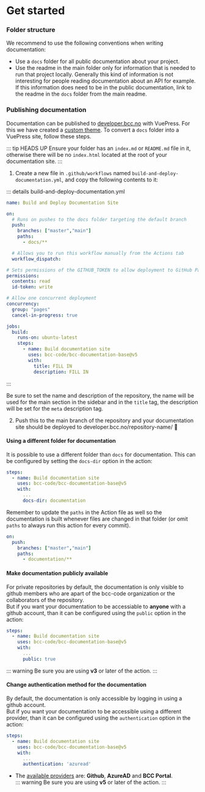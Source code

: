 # Get started

### Folder structure
We recommend to use the following conventions when writing documentation:
- Use a `docs` folder for all public documentation about your project.
- Use the readme in the main folder only for information that is needed to run that project locally. Generally this kind of information is not interesting for people reading documentation about an API for example. If this information does need to be in the public documentation, link to the readme in the `docs` folder from the main readme.

### Publishing documentation
Documentation can be published to [developer.bcc.no](https://developer.bcc.no) with VuePress. For this we have created a [custom theme](./vuepress/). To convert a `docs` folder into a VuePress site, follow these steps.

::: tip HEADS UP
Ensure your folder has an `index.md` or `README.md` file in it, otherwise there will be no `index.html` located at the root of your documentation site.
:::

1. Create a new file in `.github/workflows` named `build-and-deploy-documentation.yml`, and copy the following contents to it:

::: details build-and-deploy-documentation.yml
```yml
name: Build and Deploy Documentation Site

on:
  # Runs on pushes to the docs folder targeting the default branch
  push:
    branches: ["master","main"]
    paths:
      - docs/**

  # Allows you to run this workflow manually from the Actions tab
  workflow_dispatch:

# Sets permissions of the GITHUB_TOKEN to allow deployment to GitHub Pages
permissions:
  contents: read
  id-token: write

# Allow one concurrent deployment
concurrency:
  group: "pages"
  cancel-in-progress: true

jobs:
  build:
    runs-on: ubuntu-latest
    steps:
      - name: Build documentation site
        uses: bcc-code/bcc-documentation-base@v5
        with:
          title: FILL IN
          description: FILL IN
```
:::

Be sure to set the name and description of the repository, the name will be used for the main section in the sidebar and in the `title` tag, the description will be set for the `meta` description tag.

2. Push this to the main branch of the repository and your documentation site should be deployed to developer.bcc.no/repository-name/ 🎉

#### Using a different folder for documentation
It is possible to use a different folder than `docs` for documentation. This can be configured by setting the `docs-dir` option in the action:
```yml
steps:
  - name: Build documentation site
    uses: bcc-code/bcc-documentation-base@v5
    with:
      ...
      docs-dir: documentation
```

Remember to update the `paths` in the Action file as well so the documentation is built whenever files are changed in that folder (or omit `paths` to always run this action for every commit).
```yml
on:
  push:
    branches: ["master","main"]
    paths:
      - documentation/**
```

#### Make documentation publicly available
For private repositories by default, the documentation is only visible to github members who are apart of the bcc-code organization or the collaborators of the repository.  
But if you want your documentation to be accessiable to **anyone** with a github account, than it can be configured using the `public` option in the action:
```yml
steps:
  - name: Build documentation site
    uses: bcc-code/bcc-documentation-base@v5
    with:
      ...
      public: true
```  
::: warning <span></span>
Be sure you are using **v3** or later of the action.
:::

#### Change authentication method for the documentation
By default, the documentation is only accessible by logging in using a github account.  
But if you want your documentation to be accessible using a different provider, than it can be configured using the `authentication` option in the action:
```yml
steps:
  - name: Build documentation site
    uses: bcc-code/bcc-documentation-base@v5
    with:
      ...
      authentication: 'azuread'
```  
- The [available providers](./action.md/#authentication) are: **Github**, **AzureAD** and **BCC Portal**.  
::: warning <span></span>
Be sure you are using **v5** or later of the action.
:::